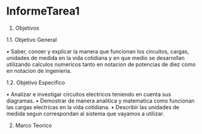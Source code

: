 # InformeTarea1

1. Objetivos

1.1. Objetivo General 

• Saber, conoer y explicar la manera que funcionan los circuitos, cargas, unidades de medida en la vida cotidiana y en que medio se desarrollan utilizando calculos numericos tanto en notacion de potencias de diez como en notacion de ingenieria.

1.2. Objetivo Especifico

•	Analizar e investigar circuitos electricos teniendo en cuenta sus diagramas. 
•	Demostrar de manera analitica y matematica como funcionan las cargas electricas en la vida cotidiana. 
•	Describir las unidades de medida segun correspondan al sistema que vayamos a utilizar.

2. Marco Teorico
